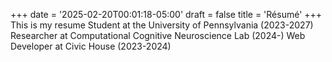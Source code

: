 +++
date = '2025-02-20T00:01:18-05:00'
draft = false
title = 'Résumé'
+++
This is my resume
Student at the University of Pennsylvania (2023-2027)
Researcher at Computational Cognitive Neuroscience Lab (2024-)
Web Developer at Civic House (2023-2024)
